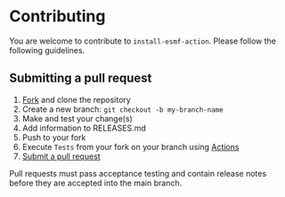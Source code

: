 # Contributing
You are welcome to contribute to `install-esmf-action`. Please follow the
following guidelines.

[fork]: https://github.com/esmf-org/install-esmf-action/fork
[pr]: https://github.com/esmf-org/install-esmf-action/compare
[actions]: https://github.com/esmf-org/install-esmf-action/actions

## Submitting a pull request

1. [Fork][fork] and clone the repository
2. Create a new branch: `git checkout -b my-branch-name`
3. Make and test your change(s)
4. Add information to RELEASES.md
5. Push to your fork
6. Execute `Tests` from your fork on your branch using [Actions][actions]
7. [Submit a pull request][pr]

Pull requests must pass acceptance testing and contain release notes before they
are accepted into the main branch.
